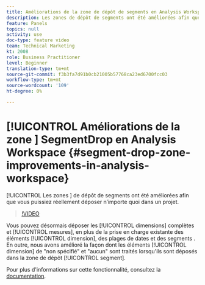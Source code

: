 ```yaml
---
title: Améliorations de la zone de dépôt de segments en Analysis Workspace
description: Les zones de dépôt de segments ont été améliorées afin que vous puissiez réellement déposer n’importe quoi dans un projet.
feature: Panels
topics: null
activity: use
doc-type: feature video
team: Technical Marketing
kt: 2008
role: Business Practitioner
level: Beginner
translation-type: tm+mt
source-git-commit: f3b3fa7d91b0cb21005b57768ca23ed6700fcc03
workflow-type: tm+mt
source-wordcount: '109'
ht-degree: 0%

---
```



# [!UICONTROL Améliorations de la zone ] SegmentDrop en Analysis Workspace  {#segment-drop-zone-improvements-in-analysis-workspace}

[!UICONTROL Les zones ] de dépôt de segments ont été améliorées afin que vous puissiez réellement déposer n’importe quoi dans un projet.

>[!VIDEO](https://video.tv.adobe.com/v/24036/?quality=12)

Vous pouvez désormais déposer les [!UICONTROL dimensions] complètes et [!UICONTROL mesures], en plus de la prise en charge existante des éléments [!UICONTROL dimension], des plages de dates  et des segments . En outre, nous avons amélioré la façon dont les éléments [!UICONTROL dimension] de &quot;non spécifié&quot; et &quot;aucun&quot; sont traités lorsqu&#39;ils sont déposés dans la zone de dépôt [!UICONTROL segment].

Pour plus d&#39;informations sur cette fonctionnalité, consultez la [documentation](https://marketing.adobe.com/resources/help/en_US/analytics/analysis-workspace/t_freeform-project-segment.html).
